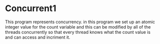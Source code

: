 # Concurrent1
This program represents concurrency.
in this program we set up an atomic integer value for the count variable and this
can be modified by all of the threads concurrently so that every thread knows
what the count value is and can access and incriment it.
